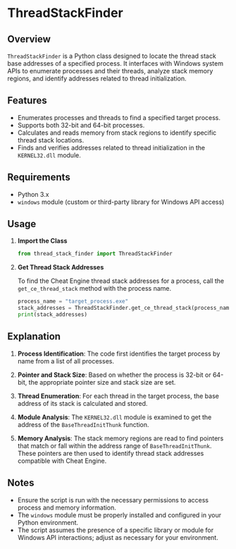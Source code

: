 # ThreadStackFinder

## Overview

`ThreadStackFinder` is a Python class designed to locate the thread stack base addresses of a specified process. It interfaces with Windows system APIs to enumerate processes and their threads, analyze stack memory regions, and identify addresses related to thread initialization.

## Features

- Enumerates processes and threads to find a specified target process.
- Supports both 32-bit and 64-bit processes.
- Calculates and reads memory from stack regions to identify specific thread stack locations.
- Finds and verifies addresses related to thread initialization in the `KERNEL32.dll` module.

## Requirements

- Python 3.x
- `windows` module (custom or third-party library for Windows API access)

## Usage

1. **Import the Class**

    ```python
    from thread_stack_finder import ThreadStackFinder
    ```

2. **Get Thread Stack Addresses**

    To find the Cheat Engine thread stack addresses for a process, call the `get_ce_thread_stack` method with the process name.

    ```python
    process_name = "target_process.exe"
    stack_addresses = ThreadStackFinder.get_ce_thread_stack(process_name)
    print(stack_addresses)
    ```

## Explanation

1. **Process Identification**: The code first identifies the target process by name from a list of all processes.

2. **Pointer and Stack Size**: Based on whether the process is 32-bit or 64-bit, the appropriate pointer size and stack size are set.

3. **Thread Enumeration**: For each thread in the target process, the base address of its stack is calculated and stored.

4. **Module Analysis**: The `KERNEL32.dll` module is examined to get the address of the `BaseThreadInitThunk` function.

5. **Memory Analysis**: The stack memory regions are read to find pointers that match or fall within the address range of `BaseThreadInitThunk`. These pointers are then used to identify thread stack addresses compatible with Cheat Engine.

## Notes

- Ensure the script is run with the necessary permissions to access process and memory information.
- The `windows` module must be properly installed and configured in your Python environment.
- The script assumes the presence of a specific library or module for Windows API interactions; adjust as necessary for your environment.
